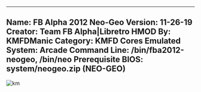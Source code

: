 -----------------------
Name: FB Alpha 2012 Neo-Geo
Version: 11-26-19
Creator: Team FB Alpha|Libretro
HMOD By: KMFDManic
Category: KMFD Cores
Emulated System: Arcade
Command Line: /bin/fba2012-neogeo, /bin/neo
Prerequisite BIOS: system/neogeo.zip (NEO-GEO)  
-----------------------
![km](https://i.imgur.com/M1WPJfd.png)
